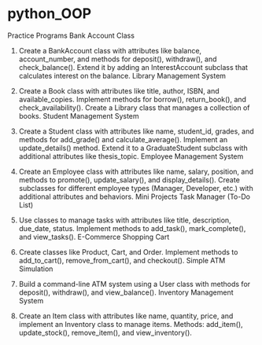 # python_OOP

Practice Programs
Bank Account Class

1. Create a BankAccount class with attributes like balance, account_number, and methods for deposit(), withdraw(), and check_balance().
    Extend it by adding an InterestAccount subclass that calculates interest on the balance.
    Library Management System

2. Create a Book class with attributes like title, author, ISBN, and available_copies.
    Implement methods for borrow(), return_book(), and check_availability().
    Create a Library class that manages a collection of books.
    Student Management System

3. Create a Student class with attributes like name, student_id, grades, and methods for add_grade() and calculate_average().
    Implement an update_details() method.
    Extend it to a GraduateStudent subclass with additional attributes like thesis_topic.
    Employee Management System

 4. Create an Employee class with attributes like name, salary, position, and methods to promote(), update_salary(), and display_details().
    Create subclasses for different employee types (Manager, Developer, etc.) with additional attributes and behaviors.
    Mini Projects
    Task Manager (To-Do List)

5. Use classes to manage tasks with attributes like title, description, due_date, status.
    Implement methods to add_task(), mark_complete(), and view_tasks().
    E-Commerce Shopping Cart

6. Create classes like Product, Cart, and Order.
    Implement methods to add_to_cart(), remove_from_cart(), and checkout().
    Simple ATM Simulation

7. Build a command-line ATM system using a User class with methods for deposit(), withdraw(), and view_balance().
    Inventory Management System

8. Create an Item class with attributes like name, quantity, price, and implement an Inventory class   to manage items.
    Methods: add_item(), update_stock(), remove_item(), and view_inventory().